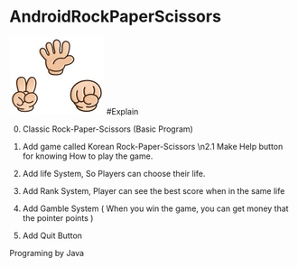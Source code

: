 # AndroidRockPaperScissors

![RPS](https://github.com/gunhee8178/digimonchin9dle/blob/master/Rock%20Paper%20Scissors%20Images/title2.jpg)
#Explain

0. Classic Rock-Paper-Scissors (Basic Program)

1. Add game called Korean Rock-Paper-Scissors
      \n2.1 Make Help button for knowing How to play the game.
      
2. Add life System, So Players can choose their life.
  
3. Add Rank System, Player can see the best score when in the same life

4. Add Gamble System ( When you win the game, you can get money that the pointer points )

5. Add Quit Button


Programing by Java
